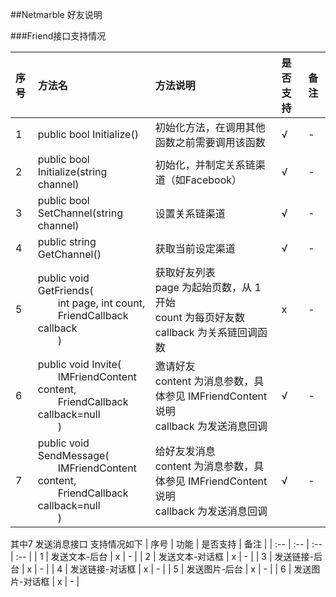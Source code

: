 ##Netmarble 好友说明

###Friend接口支持情况

|序号|方法名|方法说明|是否支持|备注|
|:--|:--|:--|:--|:--|
| 1|public bool Initialize() | 初始化方法，在调用其他函数之前需要调用该函数 |√ | - |
| 2|public bool Initialize(string channel) | 初始化，并制定关系链渠道（如Facebook） |√ | - |
| 3|public bool SetChannel(string channel) | 设置关系链渠道 |√ | - |
| 4|public string GetChannel() | 获取当前设定渠道 |√ | - |
| 5|public void GetFriends(<br> &emsp;&emsp;int page, int count,<br> &emsp;&emsp;FriendCallback callback<br>&emsp;&emsp;) | 获取好友列表<br> page 为起始页数，从 1 开始<br> count 为每页好友数<br> callback 为关系链回调函数 |x | - |
| 6|public void Invite(<br> &emsp;&emsp;IMFriendContent content, <br> &emsp;&emsp;FriendCallback callback=null<br>&emsp;&emsp;) | 邀请好友<br> content 为消息参数，具体参见 IMFriendContent 说明<br> callback 为发送消息回调 |√ | - |
| 7|public void SendMessage(<br> &emsp;&emsp;IMFriendContent content, <br> &emsp;&emsp;FriendCallback callback=null<br>&emsp;&emsp;) | 给好友发消息 <br> content 为消息参数，具体参见 IMFriendContent 说明<br> callback 为发送消息回调 |√ | - |

其中7 发送消息接口 支持情况如下
| 序号 | 功能 | 是否支持 | 备注 |
| :-- | :-- | :-- | :-- |
| 1 | 发送文本-后台 | x | - |
| 2 | 发送文本-对话框 | x | - |
| 3 | 发送链接-后台 | x | - |
| 4 | 发送链接-对话框 | x | - |
| 5 | 发送图片-后台 | x | - |
| 6 | 发送图片-对话框 | x | - |







